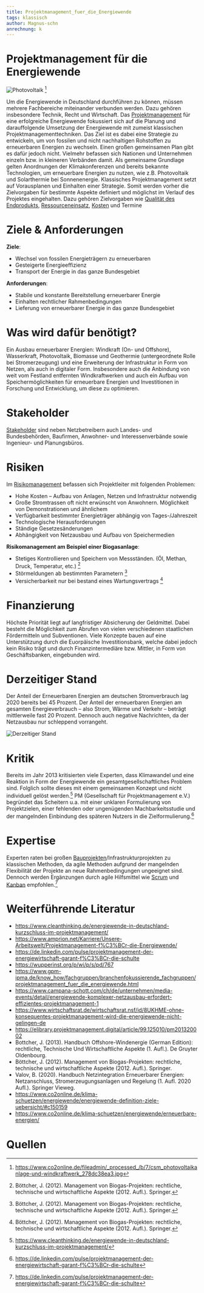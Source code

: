 ```yaml
---
title: Projektmanagement_fuer_die_Energiewende
tags: klassisch
author: Magnus-schn
anrechnung: k 
---
```

# Projektmanagement für die Energiewende

![Photovoltaik](https://www.co2online.de/fileadmin/_processed_/b/7/csm_photovoltaikanlage-und-windkraftwerk_278dc38ea3.jpg) [^1]

Um die Energiewende in Deutschland durchführen zu können, müssen mehrere Fachbereiche miteinander verbunden werden. Dazu gehören insbesondere Technik, Recht und Wirtschaft. Das [Projektmanagement](https://github.com/ManagingProjectsSuccessfully/ManagingProjectsSuccessfully.github.io/blob/main/kb/Projektmanagement.md) für eine erfolgreiche Energiewende fokussiert sich auf die Planung und darauffolgende Umsetzung der Energiewende mit zumeist klassischen Projektmanagementtechniken. Das Ziel ist es dabei eine Strategie zu entwickeln, um von fossilen und nicht nachhaltigen Rohstoffen zu erneuerbaren Energien zu wechseln.
Einen großen gemeinsamen Plan gibt es dafür jedoch nicht. Vielmehr befassen sich Nationen und Unternehmen einzeln bzw. in kleineren Verbänden damit. Als gemeinsame Grundlage gelten Anordnungen der Klimakonferenzen und bereits bekannte Technologien, um erneuerbare Energien zu nutzen, wie z.B. Photovoltaik und Solarthermie bei Sonnenenergie.
Klassisches Projektmanagement setzt auf Vorausplanen und Einhalten einer Strategie.  Somit werden vorher die Zielvorgaben für bestimmte Aspekte definiert und möglichst im Verlauf des Projektes eingehalten. Dazu gehören Zielvorgaben wie [Qualität des Endprodukts](https://github.com/ManagingProjectsSuccessfully/ManagingProjectsSuccessfully.github.io/tree/main/kb/Qualitaetsmanagement.md), [Ressourceneinsatz](https://github.com/ManagingProjectsSuccessfully/ManagingProjectsSuccessfully.github.io/tree/main/kb/Ressourcenplanung.md), [Kosten](https://github.com/ManagingProjectsSuccessfully/ManagingProjectsSuccessfully.github.io/blob/main/kb/Kostenplanung.md) und Termine

# Ziele & Anforderungen
**Ziele**:
  *	Wechsel von fossilen Energieträgern zu erneuerbaren
  * Gesteigerte Energieeffizienz
  * Transport der Energie in das ganze Bundesgebiet
  
**Anforderungen**:
* Stabile und konstante Bereitstellung erneuerbarer Energie
* Einhalten rechtlicher Rahmenbedingungen 
* Lieferung von erneuerbarer Energie in das ganze Bundesgebiet


# Was wird dafür benötigt?

Ein Ausbau erneuerbarer Energien: Windkraft (On- und Offshore), Wasserkraft, Photovoltaik, Biomasse und Geothermie (untergeordnete Rolle bei Stromerzeugung) und eine Erweiterung der Infrastruktur in Form von Netzen, als auch in digitaler Form. Insbesondere auch die Anbindung von weit vom Festland entfernten Windkraftwerken und auch ein Aufbau von Speichermöglichkeiten für erneuerbare Energien und Investitionen in Forschung und Entwicklung, um diese zu optimieren.

# Stakeholder

[Stakeholder](https://github.com/ManagingProjectsSuccessfully/ManagingProjectsSuccessfully.github.io/blob/main/kb/Stakeholdermanagement.md) sind neben Netzbetreibern auch Landes- und Bundesbehörden, Baufirmen, Anwohner- und Interessenverbände sowie Ingenieur- und Planungsbüros.

# Risiken 
Im [Risikomanagement](https://github.com/ManagingProjectsSuccessfully/ManagingProjectsSuccessfully.github.io/blob/main/kb/Risikomanagement.md) befassen sich Projektleiter mit folgenden Problemen:
* Hohe Kosten – Aufbau von Anlagen, Netzen und Infrastruktur notwendig
* Große Stromtrassen oft nicht erwünscht von Anwohnern. Möglichkeit von Demonstrationen und ähnlichem
* Verfügbarkeit bestimmter Energieträger abhängig von Tages-/Jahreszeit
* Technologische Herausforderungen
* Ständige Gesetzesänderungen
* Abhängigkeit von Netzausbau und Aufbau von Speichermedien

**Risikomanagement am Beispiel einer Biogasanlage**:
* Stetiges Kontrollieren und Speichern von Messständen. (Öl, Methan, Druck, Temperatur, etc.) [^2]
* Störmeldungen ab bestimmten Parametern [^2]
* Versicherbarkeit nur bei bestand eines Wartungsvertrags [^2]

# Finanzierung 
Höchste Priorität liegt auf langfristiger Absicherung der Geldmittel. Dabei besteht die Möglichkeit zum Abrufen von vielen verschiedenen staatlichen Fördermitteln und Subventionen.
Viele Konzepte bauen auf eine Unterstützung durch die Euorpäische Investitionsbank, welche dabei jedoch kein Risiko trägt und durch Finanzintermediäre bzw. Mittler, in Form von Geschäftsbanken, eingebunden wird.

# Derzeitiger Stand
Der Anteil der Erneuerbaren Energien am deutschen Stromverbrauch lag 2020 bereits bei 45 Prozent.
Der Anteil der erneuerbaren Energien am gesamten Energieverbrauch – also Strom, Wärme und Verkehr – beträgt mittlerweile fast 20 Prozent.
Dennoch auch negative Nachrichten, da der Netzausbau nur schleppend vorrangeht. 

![Derzeitiger Stand](https://www.co2online.de/fileadmin/_processed_/4/9/csm_strom-energietraeger_bdcc5b1633.png)

# Kritik
Bereits im Jahr 2013 kritisierten viele Experten, dass Klimawandel und eine Reaktion in Form der Energiewende ein gesamtgesellschaftliches Problem sind. Folglich sollte dieses mit einem gemeinsamen Konzept und nicht individuell gelöst werden.[^3]
PM (Gesellschaft für Projektmanagement e.V.) begründet das Scheitern u.a. mit einer unklaren Formulierung von Projektzielen, einer fehlenden oder ungenügenden Machbarkeitsstudie und der mangelnden Einbindung des späteren Nutzers in die Zielformulierung.[^4]

# Expertise
Experten raten bei großen [Bauprojekten](https://github.com/ManagingProjectsSuccessfully/ManagingProjectsSuccessfully.github.io/blob/main/kb/Bauprojekte.md)/Infrastrukturprojekten zu klassischen Methoden, da agile Methoden aufgrund der mangelnden Flexibilität der Projekte an neue Rahmenbedingungen ungeeignet sind.
Dennoch werden Ergänzungen durch agile Hilfsmittel wie [Scrum](https://github.com/ManagingProjectsSuccessfully/ManagingProjectsSuccessfully.github.io/blob/main/kb/SCRUM.md) und [Kanban](https://github.com/ManagingProjectsSuccessfully/ManagingProjectsSuccessfully.github.io/blob/main/kb/Kanban.md) empfohlen.[^4]

# Weiterführende Literatur

* https://www.cleanthinking.de/energiewende-in-deutschland-kurzschluss-im-projektmanagement/
* https://www.amprion.net/Karriere/Unsere-Arbeitswelt/Projektmanagement-f%C3%BCr-die-Energiewende/
* https://de.linkedin.com/pulse/projektmanagement-der-energiewirtschaft-garant-f%C3%BCr-die-schulte
* https://wupperinst.org/p/wi/p/s/pd/767
* https://www.gpm-ipma.de/know_how/fachgruppen/branchenfokussierende_fachgruppen/projektmanagement_fuer_die_energiewende.html
* https://www.campana-schott.com/ch/de/unternehmen/media-events/detail/energiewende-komplexer-netzausbau-erfordert-effizientes-projektmanagement-1
* https://www.wirtschaftsrat.de/wirtschaftsrat.nsf/id/8UKHME-ohne-konsequentes-projektmanagement-wird-die-energiewende-nicht-gelingen-de
* https://elibrary.projektmanagement.digital/article/99.125010/pm201320002
* Bottcher, J. (2013). Handbuch Offshore-Windenergie (German Edition): rechtliche, Technische Und Wirtschaftliche Aspekte (1. Aufl.). De Gruyter Oldenbourg.
* Böttcher, J. (2012). Management von Biogas-Projekten: rechtliche, technische und wirtschaftliche Aspekte (2012. Aufl.). Springer.
* Valov, B. (2020). Handbuch Netzintegration Erneuerbarer Energien: Netzanschluss, Stromerzeugungsanlagen und Regelung (1. Aufl. 2020 Aufl.). Springer Vieweg.
* https://www.co2online.de/klima-schuetzen/energiewende/energiewende-definition-ziele-uebersicht/#c150159
* https://www.co2online.de/klima-schuetzen/energiewende/erneuerbare-energien/

# Quellen

[^1]: https://www.co2online.de/fileadmin/_processed_/b/7/csm_photovoltaikanlage-und-windkraftwerk_278dc38ea3.jpg
[^2]: Böttcher, J. (2012). Management von Biogas-Projekten: rechtliche, technische und wirtschaftliche Aspekte (2012. Aufl.). Springer.
[^3]: https://www.cleanthinking.de/energiewende-in-deutschland-kurzschluss-im-projektmanagement/
[^4]: https://de.linkedin.com/pulse/projektmanagement-der-energiewirtschaft-garant-f%C3%BCr-die-schulte


